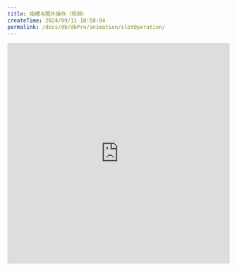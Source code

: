 ```yaml
---
title: 插槽与图片操作（视频）
createTime: 2024/09/11 10:50:04
permalink: /docs/db/dbPro/animation/slotOperation/
---
```

<iframe scrolling="no" src="http://player.youku.com/embed/XMTI1OTg5NDMwOA==" align="" width="100%" frameborder="0" height="500"></iframe>
